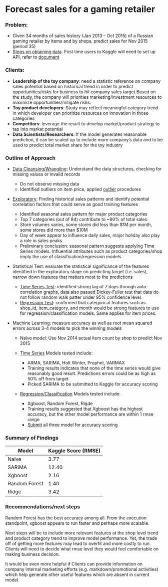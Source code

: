 # Forecast sales for a gaming retailer

### Problem:

* Given 34 months of sales history (Jan 2013 – Oct 2015) of a Russian gaming retailer by items and by shops, predict sales for Nov 2015 (period 35)
* [Steps on obtaining data](https://github.com/sittingman/sales_forecast/blob/master/obtain_data.ipynb). First time users to Kaggle will need to set up API, refer to [document](https://www.kaggle.com/docs/api)

### Clients:
* **Leadership of the toy company**: need a statistic reference on company sales potential based on historical trend in order to predict opportunities/risks for business to hit company sales target.Based on the study, the company will priorities marketing/investment resources to maximize opportunities/mitigate risks.
* **Toy product developers**: Study may reflect meaningful category trend in which developer can prioritize resources on innovation in those categories
* **Competitors**: leverage the result to develop market/product strategy to tap into market potential
* **Data Scientists/Researchers**: If the model generates reasonable prediction, it can be scaled up to include more company’s data and to be used to predict total market share for the toy industry

### Outline of Approach

* [Data Cleansing/Wrangling](https://github.com/sittingman/sales_forecast/blob/master/clean_wrangling.ipynb): Understand the data structures, checking for missing values or invalid records
    
    * Do not observe missing data
    * Identified outliers on item price, applied [outlier](https://github.com/sittingman/sales_forecast/blob/master/outlier.ipynb) procedures

* [Exploratory](https://github.com/sittingman/sales_forecast/blob/master/exploratory.ipynb): Finding historical sales patterns and identify potential correlation factors that could serve as good training features
    
    * Identified seasonal sales pattern for major product categories
    * Top 7 categories (out of 84) contribute to ~90% of total sales
    * Store volumes varies, some stores did less than $1M per month, some stores did more than $10M
    * Day of week appear to influence daily sales, major holiday also play a role in sales peaks
    * Preliminary conclusion: seasonal pattern suggests applying Time Series models. Influential attributes such as product categories/shop imply the use of classification/regression models


* Statistical Test: evaluate the statistical significance of the features identified in the exploratory stage on predicting target (i.e. sales), narrow down features that matters most to the predictions
    * [Time Series Test](https://github.com/sittingman/sales_forecast/blob/master/ts_stattest.ipynb): identified strong lag of 7 days through auto-correlation graphs, data also passed Dickey-Fuller test that data do not follow random walk patter under 95% confidence level.
    * [Regression Test](https://github.com/sittingman/sales_forecast/blob/master/regtest.ipynb): confirmed that categorical features such as shop_id, item_category, and month would be strong features to use for regression/classification models. Same applies for item prices.
    

* Machine Learning: measure accuracy as well as root mean squared errors across 3-4 models to pick the winning models
    * Naïve model: Use Nov 2014 actual item count by shop to predict Nov 2015
    * [Time Series](https://github.com/sittingman/sales_forecast/blob/master/model_ts.ipynb) Models tested include:
        * ARMA, SARIMA, Holt Winter, Prophet, VARMAX
        * Training results indicates that none of the time series would give reasonably good result. Predictions errors could be as high as 50% off from target
        * Picked SARIMA to be submitted to Kaggle for accuracy scoring

    * [Regression/Classification](https://github.com/sittingman/sales_forecast/blob/master/model_cls.ipynb) Models tested include:
        * Xgboost, Random Forest, Rigde
        * Training results suggested that Xgboost has the highest accuracy, but the other model performance are within 1 rmse range
        * [Submit](https://github.com/sittingman/sales_forecast/blob/master/data_submit.ipynb) all three model for accuracy scoring

### Summary of Findings

|Model | Kaggle Score (RMSE) |
|------| -------------|
|Naive| 3.77|
|SARIMA| 12.40|
|Xgboost| 2.16|
|Random Forest|1.40 |
|Ridge|3.42|

### Recommendations/next steps

Random Forest has the best accuracy among all. From the execution standpoint, xgboost appears to run faster and perhaps more scalable.

Next steps will be to include more relevant features at the shop level trend and product category trend to improve model performance. Yet, the trade off of getting more features may lead to overfit and more costly to run. Clients will need to decide what rmse level they would feel comfortable on making business decision.

It would be even more helpful if Clients can provide information on company internal marketing efforts (e.g. markdown/promotional activities) which help generate other useful features which are absent in current model.